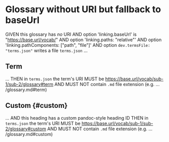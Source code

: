 # Glossary without URI but fallback to baseUrl

GIVEN this glossary has *no* URI
AND option 'linking.baseUrl' is "https://base.url/vocab/"
AND option 'linking.paths: "relative"'
AND option 'linking.pathComponents: ["path", "file"]'
AND option `dev.termsFile: "terms.json"` writes a file `terms.json` ...

## Term
...
THEN in `terms.json` the term's URI MUST be https://base.url/vocab/sub-1/sub-2/glossary#term
AND MUST NOT contain `.md` file extension (e.g. ... /glossary.md#term)

## Custom {#custom}
...
AND this heading has a custom pandoc-style heading ID
THEN in `terms.json` the term's URI MUST be https://base.url/vocab/sub-1/sub-2/glossary#custom
AND MUST NOT contain `.md` file extension (e.g. ... /glossary.md#custom)
